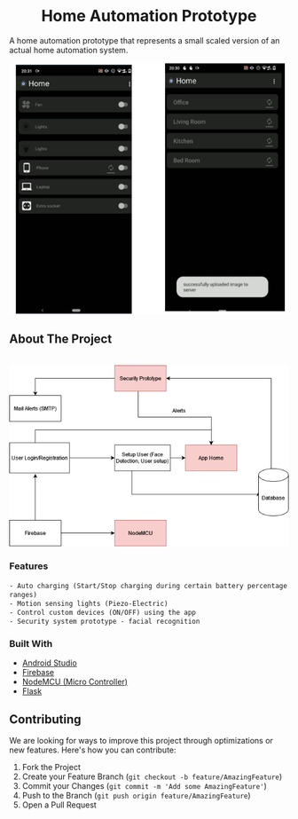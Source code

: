 <br />
<h1 align = "center">Home Automation Prototype</h1>
<p align="center">

A home automation prototype that represents a small scaled version of an actual home automation system.

<img src="Images/img_screens.png" alt="Logo">
    

## About The Project

<br>
<img src="Images/img_flowchart.png" alt="Logo">

<br/>

### Features

    - Auto charging (Start/Stop charging during certain battery percentage ranges)
    - Motion sensing lights (Piezo-Electric)
    - Control custom devices (ON/OFF) using the app
    - Security system prototype - facial recognition

### Built With

* [Android Studio](https://developer.android.com/studio)
* [Firebase](https://firebase.google.com/)
* [NodeMCU (Micro Controller)](https://en.wikipedia.org/wiki/NodeMCU)
* [Flask](https://flask.palletsprojects.com/en/2.2.x/)

<!-- CONTRIBUTING -->
## Contributing

We are looking for ways to improve this project through optimizations or new features. Here's how you can contribute:

1. Fork the Project
2. Create your Feature Branch (`git checkout -b feature/AmazingFeature`)
3. Commit your Changes (`git commit -m 'Add some AmazingFeature'`)
4. Push to the Branch (`git push origin feature/AmazingFeature`)
5. Open a Pull Request
</p>
